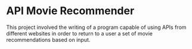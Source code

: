 # API Movie Recommender

This project involved the writing of a program capable of using APIs from different websites in order to return to a user a set of movie recommendations based on input.